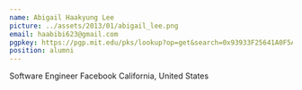 ```yaml
---
name: Abigail Haakyung Lee
picture: ../assets/2013/01/abigail_lee.png
email: haabibi623@gmail.com
pgpkey: https://pgp.mit.edu/pks/lookup?op=get&search=0x93933F25641A0F5A
position: alumni
---
```

Software Engineer
Facebook
California, United States
